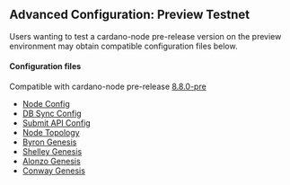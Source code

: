 ## Advanced Configuration: Preview Testnet

Users wanting to test a cardano-node pre-release version on the preview
environment may obtain compatible configuration files below.

#### Configuration files

Compatible with cardano-node pre-release [8.8.0-pre](https://github.com/IntersectMBO/cardano-node/releases/tag/8.8.0-pre)

- [Node Config](environments-pre/preview/config.json)
- [DB Sync Config](environments-pre/preview/db-sync-config.json)
- [Submit API Config](environments-pre/preview/submit-api-config.json)
- [Node Topology](environments-pre/preview/topology.json)
- [Byron Genesis](environments-pre/preview/byron-genesis.json)
- [Shelley Genesis](environments-pre/preview/shelley-genesis.json)
- [Alonzo Genesis](environments-pre/preview/alonzo-genesis.json)
- [Conway Genesis](environments-pre/preview/conway-genesis.json)
